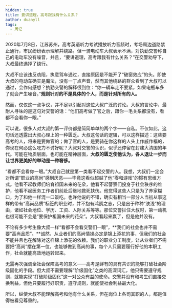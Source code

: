 ```yaml
---
hidden: true
title: 要讲道理，高考跟我有什么关系？
author: duanyll
tags:
  - 周记
---
```


2020年7月8日，江苏苏州，高考英语听力考试播放听力音频时，考场周边道路禁止通行，市民纷纷表示理解并绕路。但一骑电动车大叔表示不满，对执勤交警称自己的电动车没有噪音，并且，“要讲道理，高考跟我有什么关系？”在交警劝导下，大叔最终选择了绕行。

大叔不应该违反劝阻，执意驾车通过，直接原因是不能开了“破窗效应”的头。即使大叔的电动车确实是魔法，没有一丁点声音，然而其他绕路的群众看到了大叔可以通过，会作何感想？执勤交警的解释很到位：“你一辆车走不要紧，如果电瓶车多了就会产生噪音。”**规则针对的不是具体的个人，而是针对所有的人。**

然而，仅仅这一点争议，并不足以引起对这位大叔广泛的讨论。大叔的言论中，最耐人寻味的是这句对交警的话：“他们高考做了官之后，跟你一毛关系都没有，看都不会看你一眼。”

可以说，很多人对大叔的第一评价都是简简单单的两个字——自私。不仅如此，这句话还透露出大叔心理上的一种匮乏。大叔这句话的逻辑，可以这样描述：这些要高考的人，将来是要做官的；做了官的人，是要骑在你这样的人头上作威作福的，你现在何必这么吃力不讨好呢？大叔对交警的认识，似乎还停留在封建大清国的年代。可能在物质层面，也可能在精神层面，**大叔的匮乏使他认为，各人退让一步而让世界更美好的举动是一种奢侈。**

“看都不会看你一眼。”大叔自己就是第一类看不起交警的人。我想，大叔们一定会对所谓“职业的高尚”感到厌恶——毕竟这看似超越了他“零和游戏”的惯有思维方式。他看不起教师们培育祖国未来的花朵，他看不起警察们投身于社会秩序的维护，他看不起医务工作者们前赴后继地救死扶伤。他觉得这些人只是为了养家糊口，为了和他一样混一口饭吃。也许他说的不错，确实有相当一部分人当初从事这样的带有“高尚品质”标签的职业时，并不抱有鸿鹄之志，只是出于种种“肤浅”的理由，诸如社会地位、学历、工资、人际关系等等。那位交警拦住大叔时，第一动机也很可能不会是“要保护祖国未来的花朵”。大叔看起来赢了，但是他并没有。

不论有多少考生像大叔一样“看都不会看交警们一眼”，**我们的社会也并不需要“高尚品质”。**诚然，从业者们的高尚情操必定是锦上添花的事，但我们的社会不能并且也在解除对这样锦上添花的依赖。我们的职业分工制度，让从业者们不需要把“高尚”摆在第一位，也能够做到高尚的事，每个人只需要履行好他的本职工作，社会就能高效地运转起来。

无需再次强调全社会保障高考的意义——高考是鲜有的具有共识的能够打破社会阶级固化的手段。但大叔不需要理解“阶级固化”之类的高深词汇，他只需要遵守规则，就能实现“打破阶级固化”这一对公众有益的使命。交警并没有和考生们直接交换利益，但他只要履行好职责，遵守规则，就能使社会利益最大化。

所以，纵使大叔不能理解高考和他有什么关系，但在岗位上各司其职的人，都是值得被看见尊重的。
